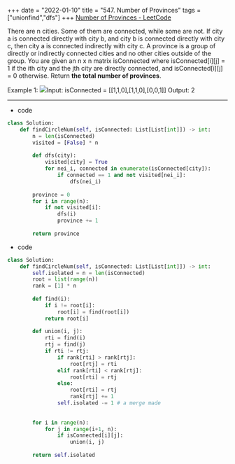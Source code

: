 +++ 
date = "2022-01-10"
title = "547. Number of Provinces"
tags = ["unionfind","dfs"]
+++
[Number of Provinces - LeetCode](https://leetcode.com/problems/number-of-provinces/)

There are n cities. Some of them are connected, while some are not. If city a is connected directly with city b, and city b is connected directly with city c, then city a is connected indirectly with city c.
A province is a group of directly or indirectly connected cities and no other cities outside of the group.
You are given an n x n matrix isConnected where isConnected[i][j] = 1 if the ith city and the jth city are directly connected, and isConnected[i][j] = 0 otherwise.
Return __the total number of provinces__.
 
Example 1:
![](https://assets.leetcode.com/uploads/2020/12/24/graph1.jpg)Input: isConnected = [[1,1,0],[1,1,0],[0,0,1]] Output: 2

---
- code
```py
class Solution:
    def findCircleNum(self, isConnected: List[List[int]]) -> int:
        n = len(isConnected)
        visited = [False] * n
        
        def dfs(city):
            visited[city] = True
            for nei_i, connected in enumerate(isConnected[city]):
                if connected == 1 and not visited[nei_i]:
                    dfs(nei_i)
                
        province = 0
        for i in range(n):
            if not visited[i]:
                dfs(i)
                province += 1
                
        return province      


```
- code
```py
class Solution:
    def findCircleNum(self, isConnected: List[List[int]]) -> int:
        self.isolated = n = len(isConnected)
        root = list(range(n))
        rank = [1] * n
        
        def find(i):
            if i != root[i]:
                root[i] = find(root[i])
            return root[i]
            
        def union(i, j):
            rti = find(i)
            rtj = find(j)
            if rti != rtj:
                if rank[rti] > rank[rtj]:
                    root[rtj] = rti
                elif rank[rti] < rank[rtj]:
                    root[rti] = rtj
                else:
                    root[rti] = rtj
                    rank[rtj] += 1
                self.isolated -= 1 # a merge made
                
                
        for i in range(n):
            for j in range(i+1, n):
                if isConnected[i][j]:
                    union(i, j)
                    
        return self.isolated
```
